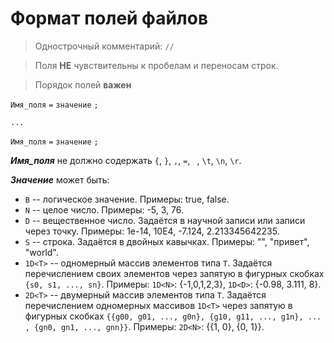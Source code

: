 # Формат полей файлов

> Однострочный комментарий: `//`

> Поля **НЕ** чувствительны к пробелам и переносам строк.

> Порядок полей **важен** 

`Имя_поля` `=` `значение` `;`

`...`

`Имя_поля` `=` `значение` `;`

**_Имя_поля_** не должно содержать `{`, `}`, `,`, `=`, ` `, `\t`, `\n`, `\r`.

**_Значение_** может быть:

* `B` -- логическое значение. Примеры: true, false.
* `N` -- целое число. Примеры: -5, 3, 76.
* `D` -- вещественное число. Задаётся в научной записи или записи через точку. Примеры: 1e-14, 10E4, -7.124,
  2.213345642235.
* `S` -- строка. Задаётся в двойных кавычках. Примеры: "", "привет", "world".
* `1D<T>` -- одномерный массив элементов типа `T`. Задаётся перечислением своих элементов через запятую в фигурных
  скобках `{s0, s1, ..., sn}`. Примеры: `1D<N>`: {-1,0,1,2,3}, `1D<D>`: {-0.98, 3.111, 8}.
* `2D<T>` -- двумерный массив элементов типа `T`. Задаётся перечислением одномерных массивов `1D<T>` через запятую в
  фигурных скобках  `{{g00, g01, ..., g0n}, {g10, g11, ..., g1n}, ... , {gn0, gn1, ..., gnn}}`. Примеры: `2D<N>`: {{1,
  0}, {0, 1}}. 
